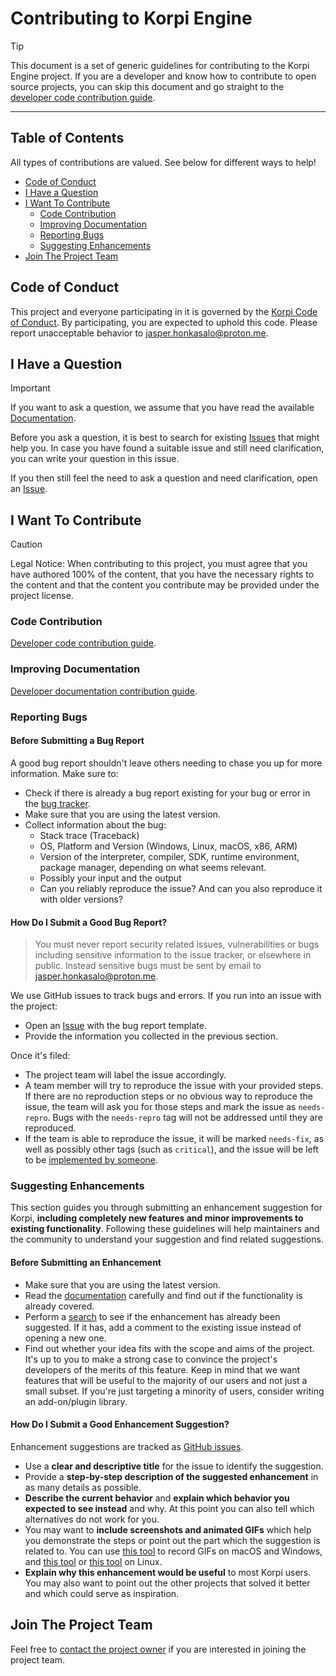 <!-- omit in toc -->
# Contributing to Korpi Engine

> [!TIP]
> This document is a set of generic guidelines for contributing to the Korpi Engine project.
> If you are a developer and know how to contribute to open source projects, you can skip this document and go straight to the [developer code contribution guide](https://japsuu.github.io/KorpiEngine/developers/code-contribution-guide.html).

---

<!-- omit in toc -->
## Table of Contents

All types of contributions are valued. See below for different ways to help!
- [Code of Conduct](#code-of-conduct)
- [I Have a Question](#i-have-a-question)
- [I Want To Contribute](#i-want-to-contribute)
  - [Code Contribution](#code-contribution)
  - [Improving Documentation](#improving-documentation)
  - [Reporting Bugs](#reporting-bugs)
  - [Suggesting Enhancements](#suggesting-enhancements)
- [Join The Project Team](#join-the-project-team)


## Code of Conduct

This project and everyone participating in it is governed by the
[Korpi Code of Conduct](https://github.com/japsuu/KorpiEngine/blob/master/CODE_OF_CONDUCT.md).
By participating, you are expected to uphold this code. Please report unacceptable behavior
to <jasper.honkasalo@proton.me>.


## I Have a Question

> [!IMPORTANT]
> If you want to ask a question, we assume that you have read the available [Documentation](https://japsuu.github.io/KorpiEngine/).

Before you ask a question, it is best to search for existing [Issues](https://github.com/japsuu/KorpiEngine/issues) that might help you. In case you have found a suitable issue and still need clarification, you can write your question in this issue.

If you then still feel the need to ask a question and need clarification, open an [Issue](https://github.com/japsuu/KorpiEngine/issues/new).

## I Want To Contribute

> [!CAUTION]
> Legal Notice: When contributing to this project, you must agree that you have authored 100% of the content, that you have the necessary rights to the content and that the content you contribute may be provided under the project license.

### Code Contribution

[Developer code contribution guide](https://japsuu.github.io/KorpiEngine/developers/code-contribution-guide.html).

### Improving Documentation

[Developer documentation contribution guide](https://japsuu.github.io/KorpiEngine/developers/docs-contribution-guide.html).

### Reporting Bugs

<!-- omit in toc -->
#### Before Submitting a Bug Report

A good bug report shouldn't leave others needing to chase you up for more information. Make sure to:

- Check if there is already a bug report existing for your bug or error in the [bug tracker](https://github.com/japsuu/KorpiEngine/issues?q=label%3Abug).
- Make sure that you are using the latest version.
- Collect information about the bug:
  - Stack trace (Traceback)
  - OS, Platform and Version (Windows, Linux, macOS, x86, ARM)
  - Version of the interpreter, compiler, SDK, runtime environment, package manager, depending on what seems relevant.
  - Possibly your input and the output
  - Can you reliably reproduce the issue? And can you also reproduce it with older versions?

<!-- omit in toc -->
#### How Do I Submit a Good Bug Report?

> You must never report security related issues, vulnerabilities or bugs including sensitive information to the issue tracker, or elsewhere in public. Instead sensitive bugs must be sent by email to <jasper.honkasalo@proton.me>.

We use GitHub issues to track bugs and errors. If you run into an issue with the project:

- Open an [Issue](https://github.com/japsuu/KorpiEngine/issues/new/choose) with the bug report template.
- Provide the information you collected in the previous section.

Once it's filed:

- The project team will label the issue accordingly.
- A team member will try to reproduce the issue with your provided steps. If there are no reproduction steps or no obvious way to reproduce the issue, the team will ask you for those steps and mark the issue as `needs-repro`. Bugs with the `needs-repro` tag will not be addressed until they are reproduced.
- If the team is able to reproduce the issue, it will be marked `needs-fix`, as well as possibly other tags (such as `critical`), and the issue will be left to be [implemented by someone](#your-first-code-contribution).

### Suggesting Enhancements

This section guides you through submitting an enhancement suggestion for Korpi, **including completely new features and minor improvements to existing functionality**. Following these guidelines will help maintainers and the community to understand your suggestion and find related suggestions.

<!-- omit in toc -->
#### Before Submitting an Enhancement

- Make sure that you are using the latest version.
- Read the [documentation](https://japsuu.github.io/KorpiEngine/) carefully and find out if the functionality is already covered.
- Perform a [search](https://github.com/japsuu/KorpiEngine/issues) to see if the enhancement has already been suggested. If it has, add a comment to the existing issue instead of opening a new one.
- Find out whether your idea fits with the scope and aims of the project. It's up to you to make a strong case to convince the project's developers of the merits of this feature. Keep in mind that we want features that will be useful to the majority of our users and not just a small subset. If you're just targeting a minority of users, consider writing an add-on/plugin library.

<!-- omit in toc -->
#### How Do I Submit a Good Enhancement Suggestion?

Enhancement suggestions are tracked as [GitHub issues](https://github.com/japsuu/KorpiEngine/issues).

- Use a **clear and descriptive title** for the issue to identify the suggestion.
- Provide a **step-by-step description of the suggested enhancement** in as many details as possible.
- **Describe the current behavior** and **explain which behavior you expected to see instead** and why. At this point you can also tell which alternatives do not work for you.
- You may want to **include screenshots and animated GIFs** which help you demonstrate the steps or point out the part which the suggestion is related to. You can use [this tool](https://www.cockos.com/licecap/) to record GIFs on macOS and Windows, and [this tool](https://github.com/colinkeenan/silentcast) or [this tool](https://github.com/GNOME/byzanz) on Linux. <!-- this should only be included if the project has a GUI -->
- **Explain why this enhancement would be useful** to most Korpi users. You may also want to point out the other projects that solved it better and which could serve as inspiration.

## Join The Project Team
Feel free to [contact the project owner](mailto://jasper.honkasalo@proton.me) if you are interested in joining the project team.
